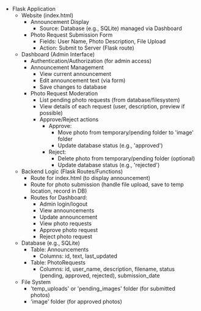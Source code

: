 - Flask Application
  - Website (index.html)
    - Announcement Display
      - Source: Database (e.g., SQLite) managed via Dashboard
    - Photo Request Submission Form
      - Fields: User Name, Photo Description, File Upload
      - Action: Submit to Server (Flask route)
  - Dashboard (Admin Interface)
    - Authentication/Authorization (for admin access)
    - Announcement Management
      - View current announcement
      - Edit announcement text (via form)
      - Save changes to database
    - Photo Request Moderation
      - List pending photo requests (from database/filesystem)
      - View details of each request (user, description, preview if possible)
      - Approve/Reject actions
        - Approve:
          - Move photo from temporary/pending folder to 'image' folder
          - Update database status (e.g., 'approved')
        - Reject:
          - Delete photo from temporary/pending folder (optional)
          - Update database status (e.g., 'rejected')
  - Backend Logic (Flask Routes/Functions)
    - Route for index.html (to display announcement)
    - Route for photo submission (handle file upload, save to temp location, record in DB)
    - Routes for Dashboard:
      - Admin login/logout
      - View announcements
      - Update announcement
      - View photo requests
      - Approve photo request
      - Reject photo request
  - Database (e.g., SQLite)
    - Table: Announcements
      - Columns: id, text, last_updated
    - Table: PhotoRequests
      - Columns: id, user_name, description, filename, status (pending, approved, rejected), submission_date
  - File System
    - 'temp_uploads' or 'pending_images' folder (for submitted photos)
    - 'image' folder (for approved photos)
